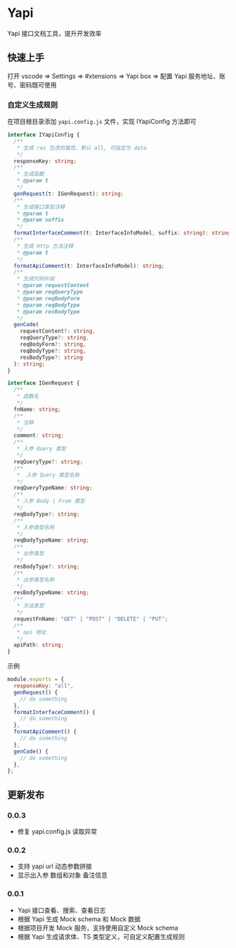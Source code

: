 # Yapi

Yapi 接口文档工具，提升开发效率

## 快速上手

打开 vscode => Settings => #xtensions => Yapi box => 配置 Yapi 服务地址、账号、密码既可使用

### 自定义生成规则

在项目根目录添加 `yapi.config.js` 文件，实现 IYapiConfig 方法即可

```ts
interface IYapiConfig {
  /**
   * 生成 res 包含的属性，默认 all, 可指定为 data
   */
  responseKey: string;
  /**
   * 生成函数
   * @param t
   */
  genRequest(t: IGenRequest): string;
  /**
   * 生成接口类型注释
   * @param t
   * @param suffix
   */
  formatInterfaceComment(t: InterfaceInfoModel, suffix: string): string;
  /**
   * 生成 Http 方法注释
   * @param t
   */
  formatApiComment(t: InterfaceInfoModel): string;
  /**
   * 生成代码片段
   * @param requestContent
   * @param reqQueryType
   * @param reqBodyForm
   * @param reqBodyType
   * @param resBodyType
   */
  genCode(
    requestContent?: string,
    reqQueryType?: string,
    reqBodyForm?: string,
    reqBodyType?: string,
    resBodyType?: string
  ): string;
}

interface IGenRequest {
  /**
   * 函数名
   */
  fnName: string;
  /**
   * 注释
   */
  comment: string;
  /**
   * 入参 Query 类型
   */
  reqQueryType?: string;
  /**
   *  入参 Query 类型名称
   */
  reqQueryTypeName: string;
  /**
   * 入参 Body | From 类型
   */
  reqBodyType?: string;
  /**
   * 入参类型名称
   */
  reqBodyTypeName: string;
  /**
   * 出参类型
   */
  resBodyType?: string;
  /**
   * 出参类型名称
   */
  resBodyTypeName: string;
  /**
   * 方法类型
   */
  requestFnName: "GET" | "POST" | "DELETE" | "PUT";
  /**
   * api 地址
   */
  apiPath: string;
}
```

示例

```js
module.exports = {
  responseKey: "all",
  genRequest() {
    // do something
  },
  formatInterfaceComment() {
    // do something
  },
  formatApiComment() {
    // do something
  },
  genCode() {
    // do something
  },
};
```

## 更新发布

### 0.0.3

- 修复 yapi.config.js 读取异常

### 0.0.2

- 支持 yapi url 动态参数拼接
- 显示出入参 数组和对象 备注信息

### 0.0.1

- Yapi 接口查看、搜索、查看日志
- 根据 Yapi 生成 Mock schema 和 Mock 数据
- 根据项目开发 Mock 服务，支持使用自定义 Mock schema
- 根据 Yapi 生成请求体、TS 类型定义，可自定义配置生成规则
